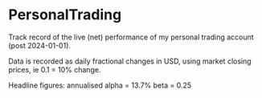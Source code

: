 # PersonalTrading
Track record of the live (net) performance of my personal trading account (post 2024-01-01).

Data is recorded as daily fractional changes in USD, using market closing prices, ie 0.1 = 10% change.

Headline figures: 
annualised alpha = 13.7%
beta = 0.25
